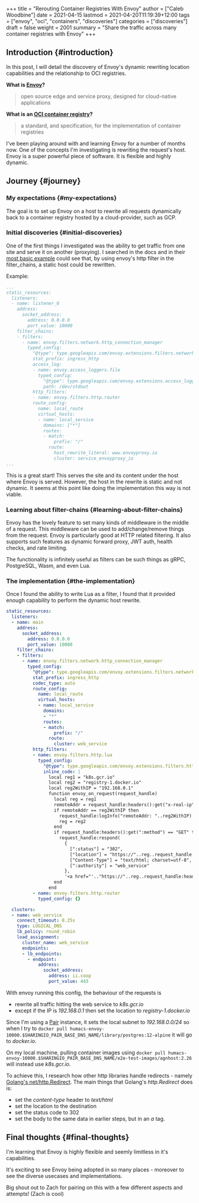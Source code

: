 +++
title = "Rerouting Container Registries With Envoy"
author = ["Caleb Woodbine"]
date = 2021-04-15
lastmod = 2021-04-20T11:19:39+12:00
tags = ["envoy", "oci", "containers", "discoveries"]
categories = ["discoveries"]
draft = false
weight = 2001
summary = "Share the traffic across many container registries with Envoy"
+++

## Introduction {#introduction}

In this post, I will detail the discovery of Envoy's dynamic rewriting location capabilities and the relationship to OCI registries.

****What is [Envoy](https://www.envoyproxy.io/)?****

> open source edge and service proxy, designed for cloud-native applications

****What is an [OCI container registry](https://opencontainers.org/)?****

> a standard, and specification, for the implementation of container registries

I've been playing around with and learning Envoy for a number of months now. One of the concepts I'm investigating is rewriting the request's host.
Envoy is a super powerful piece of software. It is flexible and highly dynamic.


## Journey {#journey}


### My expectations {#my-expectations}

The goal is to set up Envoy on a host to rewrite all requests dynamically back to a container registry hosted by a cloud-provider, such as GCP.


### Initial discoveries {#initial-discoveries}

One of the first things I investigated was the ability to get traffic from one site and serve it on another (proxying).
I searched in the docs and in their [most basic example](https://www.envoyproxy.io/docs/envoy/v1.17.1/start/quick-start/configuration-static) could see that, by using envoy's http filter in the filter\_chains, a static host could be rewritten.

Example:

```yaml
...
static_resources:
  listeners:
  - name: listener_0
    address:
      socket_address:
        address: 0.0.0.0
        port_value: 10000
    filter_chains:
    - filters:
      - name: envoy.filters.network.http_connection_manager
        typed_config:
          "@type": type.googleapis.com/envoy.extensions.filters.network.http_connection_manager.v3.HttpConnectionManager
          stat_prefix: ingress_http
          access_log:
          - name: envoy.access_loggers.file
            typed_config:
              "@type": type.googleapis.com/envoy.extensions.access_loggers.file.v3.FileAccessLog
              path: /dev/stdout
          http_filters:
          - name: envoy.filters.http.router
          route_config:
            name: local_route
            virtual_hosts:
            - name: local_service
              domains: ["*"]
              routes:
              - match:
                  prefix: "/"
                route:
                  host_rewrite_literal: www.envoyproxy.io
                  cluster: service_envoyproxy_io
...
```

This is a great start! This serves the site and its content under the host where Envoy is served.
However, the host in the rewrite is static and not dynamic. It seems at this point like doing the implementation this way is not viable.


### Learning about filter-chains {#learning-about-filter-chains}

Envoy has the lovely feature to set many kinds of middleware in the middle of a request.
This middleware can be used to add/change/remove things from the request.
Envoy is particularly good at HTTP related filtering. It also supports such features as dynamic forward proxy, JWT auth, health checks, and rate limiting.

The functionality is infinitely useful as filters can be such things as gRPC, PostgreSQL, Wasm, and even Lua.


### The implementation {#the-implementation}

Once I found the ability to write Lua as a filter, I found that it provided enough capability to perform the dynamic host rewrite.

```yaml
static_resources:
  listeners:
  - name: main
    address:
      socket_address:
        address: 0.0.0.0
        port_value: 10000
    filter_chains:
    - filters:
      - name: envoy.filters.network.http_connection_manager
        typed_config:
          "@type": type.googleapis.com/envoy.extensions.filters.network.http_connection_manager.v3.HttpConnectionManager
          stat_prefix: ingress_http
          codec_type: auto
          route_config:
            name: local_route
            virtual_hosts:
            - name: local_service
              domains:
              - "*"
              routes:
              - match:
                  prefix: "/"
                route:
                  cluster: web_service
          http_filters:
          - name: envoy.filters.http.lua
            typed_config:
              "@type": type.googleapis.com/envoy.extensions.filters.http.lua.v3.Lua
              inline_code: |
                local reg1 = "k8s.gcr.io"
                local reg2 = "registry-1.docker.io"
                local reg2WithIP = "192.168.0.1"
                function envoy_on_request(request_handle)
                  local reg = reg1
                  remoteAddr = request_handle:headers():get("x-real-ip")
                  if remoteAddr == reg2WithIP then
                    request_handle:logInfo("remoteAddr: "..reg2WithIP)
                    reg = reg2
                  end
                  if request_handle:headers():get(":method") == "GET" then
                    request_handle:respond(
                      {
                        [":status"] = "302",
                        ["location"] = "https://"..reg..request_handle:headers():get(":path"),
                        ["Content-Type"] = "text/html; charset=utf-8",
                        [":authority"] = "web_service"
                      },
                      '<a href="'.."https://"..reg..request_handle:headers():get(":path")..'">'.."302".."</a>.\n")
                  end
                end
          - name: envoy.filters.http.router
            typed_config: {}

  clusters:
  - name: web_service
    connect_timeout: 0.25s
    type: LOGICAL_DNS
    lb_policy: round_robin
    load_assignment:
      cluster_name: web_service
      endpoints:
      - lb_endpoints:
        - endpoint:
            address:
              socket_address:
                address: ii.coop
                port_value: 443
```

With envoy running this config, the behaviour of the requests is

-   rewrite all traffic hitting the web service to _k8s.gcr.io_
-   except if the IP is _192.168.0.1_ then set the location to _registry-1.docker.io_

Since I'm using a [Pair](https://github.com/sharingio/pair) instance, it sets the local subnet to _192.168.0.0/24_ so when I try to `docker pull humacs-envoy-10000.$SHARINGIO_PAIR_BASE_DNS_NAME/library/postgres:12-alpine` it will go to _docker.io_.

On my local machine, pulling container images using `docker pull humacs-envoy-10000.$SHARINGIO_PAIR_BASE_DNS_NAME/e2e-test-images/agnhost:2.26` will instead use _k8s.gcr.io_.

To achieve this, I research how other http libraries handle redirects - namely [Golang's net/http.Redirect](https://golang.org/src/net/http/server.go?s=66471:66536#L2179).
The main things that Golang's _http.Redirect_ does is:

-   set the _content-type_ header to _text/html_
-   set the location to the destination
-   set the status code to 302
-   set the body to the same data in earlier steps, but in an _a_ tag.


## Final thoughts {#final-thoughts}

I'm learning that Envoy is highly flexible and seemly limitless in it's capabilities.

It's exciting to see Envoy being adopted in so many places - moreover to see the diverse usecases and implementations.

Big shout out to Zach for pairing on this with a few different aspects and attempts! (Zach is cool)
